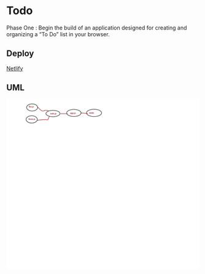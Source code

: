 # Todo

Phase One : Begin the build of an application designed for creating and organizing a “To Do” list in your browser.

## Deploy 

[Netlify](https://todo-azzam.netlify.app/)

## UML 

![todo](./todo.png)
